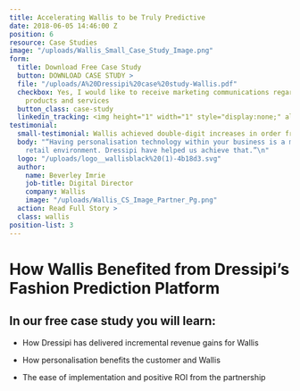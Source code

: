 ```yaml
---
title: Accelerating Wallis to be Truly Predictive
date: 2018-06-05 14:46:00 Z
position: 6
resource: Case Studies
image: "/uploads/Wallis_Small_Case_Study_Image.png"
form:
  title: Download Free Case Study
  button: DOWNLOAD CASE STUDY >
  file: "/uploads/A%20Dressipi%20case%20study-Wallis.pdf"
  checkbox: Yes, I would like to receive marketing communications regarding Dressipi
    products and services
  button_class: case-study
  linkedin_tracking: <img height="1" width="1" style="display:none;" alt="" src="https://dc.ads.linkedin.com/collect/?pid=300788&conversionId=551785&fmt=gif">
testimonial:
  small-testimonial: Wallis achieved double-digit increases in order frequency
  body: "“Having personalisation technology within your business is a must in today’s
    retail environment. Dressipi have helped us achieve that.”\n"
  logo: "/uploads/logo__wallisblack%20(1)-4b18d3.svg"
  author:
    name: Beverley Imrie
    job-title: Digital Director
    company: Wallis
    image: "/uploads/Wallis_CS_Image_Partner_Pg.png"
  action: Read Full Story >
  class: wallis
position-list: 3
---
```


# How Wallis Benefited from Dressipi’s Fashion Prediction Platform

## In our free case study you will learn:

- How Dressipi has delivered incremental revenue gains for Wallis

- How personalisation benefits the customer and Wallis

- The ease of implementation and positive ROI from the partnership